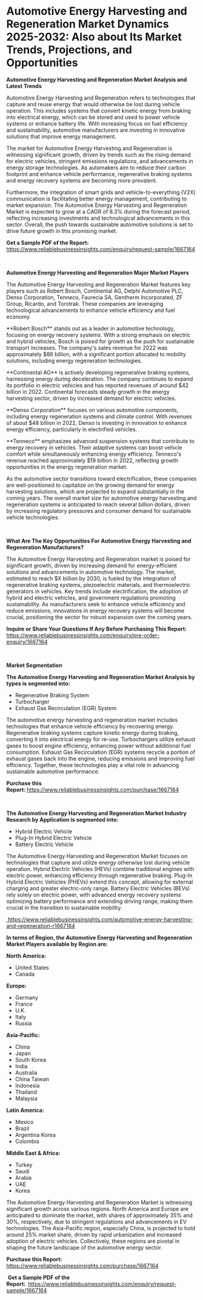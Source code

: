 <p><h1>Automotive Energy Harvesting and Regeneration Market Dynamics 2025-2032: Also about Its Market Trends, Projections, and Opportunities</h1></p><p><strong>Automotive Energy Harvesting and Regeneration Market Analysis and Latest Trends</strong></p>
<p><p>Automotive Energy Harvesting and Regeneration refers to technologies that capture and reuse energy that would otherwise be lost during vehicle operation. This includes systems that convert kinetic energy from braking into electrical energy, which can be stored and used to power vehicle systems or enhance battery life. With increasing focus on fuel efficiency and sustainability, automotive manufacturers are investing in innovative solutions that improve energy management.</p><p>The market for Automotive Energy Harvesting and Regeneration is witnessing significant growth, driven by trends such as the rising demand for electric vehicles, stringent emissions regulations, and advancements in energy storage technologies. As automakers aim to reduce their carbon footprint and enhance vehicle performance, regenerative braking systems and energy recovery systems are becoming more prevalent. </p><p>Furthermore, the integration of smart grids and vehicle-to-everything (V2X) communication is facilitating better energy management, contributing to market expansion. The Automotive Energy Harvesting and Regeneration Market is expected to grow at a CAGR of 8.3% during the forecast period, reflecting increasing investments and technological advancements in this sector. Overall, the push towards sustainable automotive solutions is set to drive future growth in this promising market.</p></p>
<p><strong>Get a Sample PDF of the Report:&nbsp;</strong> <a href="https://www.reliablebusinessinsights.com/enquiry/request-sample/1667164?utm_campaign=3509&utm_medium=2&utm_source=Github&utm_content=ia&utm_term=17042025&utm_id=automotive-energy-harvesting-and-regeneration">https://www.reliablebusinessinsights.com/enquiry/request-sample/1667164</a></p>
<p>&nbsp;</p>
<p><strong>Automotive Energy Harvesting and Regeneration Major Market Players</strong></p>
<p><p>The Automotive Energy Harvesting and Regeneration Market features key players such as Robert Bosch, Continental AG, Delphi Automotive PLC, Denso Corporation, Tenneco, Faurecia SA, Gentherm Incorporated, ZF Group, Ricardo, and Torotrak. These companies are leveraging technological advancements to enhance vehicle efficiency and fuel economy.</p><p>**Robert Bosch** stands out as a leader in automotive technology, focusing on energy recovery systems. With a strong emphasis on electric and hybrid vehicles, Bosch is poised for growth as the push for sustainable transport increases. The company's sales revenue for 2022 was approximately $88 billion, with a significant portion allocated to mobility solutions, including energy regeneration technologies.</p><p>**Continental AG** is actively developing regenerative braking systems, harnessing energy during deceleration. The company continues to expand its portfolio in electric vehicles and has reported revenues of around $42 billion in 2022. Continental forecasts steady growth in the energy harvesting sector, driven by increased demand for electric vehicles.</p><p>**Denso Corporation** focuses on various automotive components, including energy regeneration systems and climate control. With revenues of about $48 billion in 2022, Denso is investing in innovation to enhance energy efficiency, particularly in electrified vehicles.</p><p>**Tenneco** emphasizes advanced suspension systems that contribute to energy recovery in vehicles. Their adaptive systems can boost vehicle comfort while simultaneously enhancing energy efficiency. Tenneco's revenue reached approximately $19 billion in 2022, reflecting growth opportunities in the energy regeneration market.</p><p>As the automotive sector transitions toward electrification, these companies are well-positioned to capitalize on the growing demand for energy harvesting solutions, which are projected to expand substantially in the coming years. The overall market size for automotive energy harvesting and regeneration systems is anticipated to reach several billion dollars, driven by increasing regulatory pressures and consumer demand for sustainable vehicle technologies.</p></p>
<p>&nbsp;</p>
<p><strong>What Are The Key Opportunities For Automotive Energy Harvesting and Regeneration Manufacturers?</strong></p>
<p><p>The Automotive Energy Harvesting and Regeneration market is poised for significant growth, driven by increasing demand for energy-efficient solutions and advancements in automotive technology. The market, estimated to reach $X billion by 2030, is fueled by the integration of regenerative braking systems, piezoelectric materials, and thermoelectric generators in vehicles. Key trends include electrification, the adoption of hybrid and electric vehicles, and government regulations promoting sustainability. As manufacturers seek to enhance vehicle efficiency and reduce emissions, innovations in energy recovery systems will become crucial, positioning the sector for robust expansion over the coming years.</p></p>
<p><strong>Inquire or Share Your Questions If Any Before Purchasing This Report:</strong> <a href="https://www.reliablebusinessinsights.com/enquiry/pre-order-enquiry/1667164?utm_campaign=3509&utm_medium=2&utm_source=Github&utm_content=ia&utm_term=17042025&utm_id=automotive-energy-harvesting-and-regeneration">https://www.reliablebusinessinsights.com/enquiry/pre-order-enquiry/1667164</a></p>
<p>&nbsp;</p>
<p><strong>Market Segmentation</strong></p>
<p><strong>The Automotive Energy Harvesting and Regeneration Market Analysis by types is segmented into:</strong></p>
<p><ul><li>Regenerative Braking System</li><li>Turbocharger</li><li>Exhaust Gas Recirculation (EGR) System</li></ul></p>
<p><p>The automotive energy harvesting and regeneration market includes technologies that enhance vehicle efficiency by recovering energy. Regenerative braking systems capture kinetic energy during braking, converting it into electrical energy for re-use. Turbochargers utilize exhaust gases to boost engine efficiency, enhancing power without additional fuel consumption. Exhaust Gas Recirculation (EGR) systems recycle a portion of exhaust gases back into the engine, reducing emissions and improving fuel efficiency. Together, these technologies play a vital role in advancing sustainable automotive performance.</p></p>
<p><strong>Purchase this Report:&nbsp;</strong><a href="https://www.reliablebusinessinsights.com/purchase/1667164?utm_campaign=3509&utm_medium=2&utm_source=Github&utm_content=ia&utm_term=17042025&utm_id=automotive-energy-harvesting-and-regeneration">https://www.reliablebusinessinsights.com/purchase/1667164</a></p>
<p>&nbsp;</p>
<p><strong>The Automotive Energy Harvesting and Regeneration Market Industry Research by Application is segmented into:</strong></p>
<p><ul><li>Hybrid Electric Vehicle</li><li>Plug-In Hybrid Electric Vehicle</li><li>Battery Electric Vehicle</li></ul></p>
<p><p>The Automotive Energy Harvesting and Regeneration Market focuses on technologies that capture and utilize energy otherwise lost during vehicle operation. Hybrid Electric Vehicles (HEVs) combine traditional engines with electric power, enhancing efficiency through regenerative braking. Plug-In Hybrid Electric Vehicles (PHEVs) extend this concept, allowing for external charging and greater electric-only range. Battery Electric Vehicles (BEVs) rely solely on electric power, with advanced energy recovery systems optimizing battery performance and extending driving range, making them crucial in the transition to sustainable mobility.</p></p>
<p><a href="https://www.reliablebusinessinsights.com/automotive-energy-harvesting-and-regeneration-r1667164?utm_campaign=3509&utm_medium=2&utm_source=Github&utm_content=ia&utm_term=17042025&utm_id=automotive-energy-harvesting-and-regeneration">&nbsp;https://www.reliablebusinessinsights.com/automotive-energy-harvesting-and-regeneration-r1667164</a></p>
<p><strong>In terms of Region, the Automotive Energy Harvesting and Regeneration Market Players available by Region are:</strong></p>
<p>
    <p> <strong> North America: </strong>
        <ul>
            <li>United States</li>
            <li>Canada</li>
        </ul>
        </p> 
    <p> <strong> Europe: </strong>
        <ul>
            <li>Germany</li>
            <li>France</li>
            <li>U.K.</li>
            <li>Italy</li>
            <li>Russia</li>
        </ul>
        </p> 
    <p> <strong> Asia-Pacific: </strong>
        <ul>
            <li>China</li>
            <li>Japan</li>
            <li>South Korea</li>
            <li>India</li>
            <li>Australia</li>
            <li>China Taiwan</li>
            <li>Indonesia</li>
            <li>Thailand</li>
            <li>Malaysia</li>
        </ul>
        </p> 
    <p> <strong> Latin America: </strong>
        <ul>
            <li>Mexico</li>
            <li>Brazil</li>
            <li>Argentina Korea</li>
            <li>Colombia</li>
        </ul>
        </p> 
    <p> <strong> Middle East & Africa: </strong>
        <ul>
            <li>Turkey</li>
            <li>Saudi</li>
            <li>Arabia</li>
            <li>UAE</li>
            <li>Korea</li>
        </ul>
    </p>
    </p>
<p><p>The Automotive Energy Harvesting and Regeneration Market is witnessing significant growth across various regions. North America and Europe are anticipated to dominate the market, with shares of approximately 35% and 30%, respectively, due to stringent regulations and advancements in EV technologies. The Asia-Pacific region, especially China, is projected to hold around 25% market share, driven by rapid urbanization and increased adoption of electric vehicles. Collectively, these regions are pivotal in shaping the future landscape of the automotive energy sector.</p></p>
<p><strong>Purchase this Report: </strong><a href="https://www.reliablebusinessinsights.com/purchase/1667164?utm_campaign=3509&utm_medium=2&utm_source=Github&utm_content=ia&utm_term=17042025&utm_id=automotive-energy-harvesting-and-regeneration">https://www.reliablebusinessinsights.com/purchase/1667164</a></p>
<p>&nbsp;<strong>Get a Sample PDF of the Report:&nbsp;&nbsp;</strong><a href="https://www.reliablebusinessinsights.com/enquiry/request-sample/1667164?utm_campaign=3509&utm_medium=2&utm_source=Github&utm_content=ia&utm_term=17042025&utm_id=automotive-energy-harvesting-and-regeneration">https://www.reliablebusinessinsights.com/enquiry/request-sample/1667164</a></p>
<p><strong></strong></p>
<p><p></p><p></p><p></p></p>